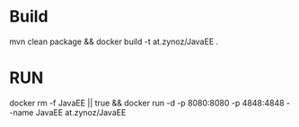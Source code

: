 # Build
mvn clean package && docker build -t at.zynoz/JavaEE .

# RUN

docker rm -f JavaEE || true && docker run -d -p 8080:8080 -p 4848:4848 --name JavaEE at.zynoz/JavaEE 